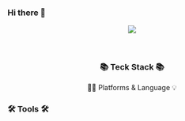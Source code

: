 ### Hi there 👋

<!--
**Halaaaaaaaaaaa/Halaaaaaaaaaaa** is a ✨ _special_ ✨ repository because its `README.md` (this file) appears on your GitHub profile.

Here are some ideas to get you started:

- 🔭 I’m currently working on ...
- 🌱 I’m currently learning ...
- 👯 I’m looking to collaborate on ...
- 🤔 I’m looking for help with ...
- 💬 Ask me about ...
- 📫 How to reach me: ...
- 😄 Pronouns: ...
- ⚡ Fun fact: ...
-->

<div align="center"><img src="https://capsule-render.vercel.app/api?type=wave&color=auto&height=300&section=header&text=Sehyun%20Github!&fontSize=70" /></div><br><br>

### <div align="center">📚 <b>Teck Stack</b> 📚</div>
<div align="center">🎨💡 Platforms & Language 💡</div>
<div align="center"></div>


### 🛠️ <b>Tools</b> 🛠️
